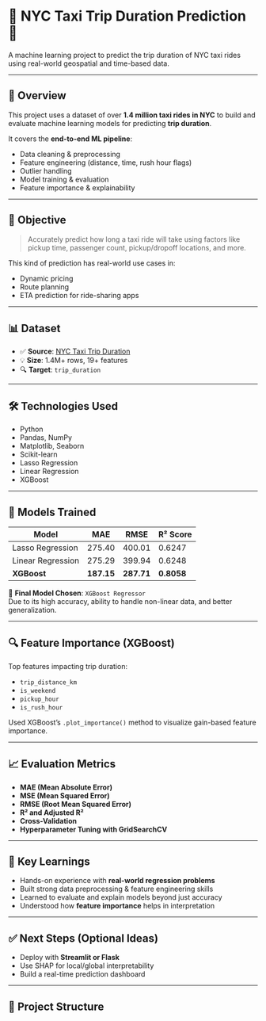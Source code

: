 # 🗽 NYC Taxi Trip Duration Prediction 🚖  
A machine learning project to predict the trip duration of NYC taxi rides using real-world geospatial and time-based data.

---

## 📁 Overview

This project uses a dataset of over **1.4 million taxi rides in NYC** to build and evaluate machine learning models for predicting **trip duration**.

It covers the **end-to-end ML pipeline**:
- Data cleaning & preprocessing
- Feature engineering (distance, time, rush hour flags)
- Outlier handling
- Model training & evaluation
- Feature importance & explainability

---

## 🧠 Objective

> Accurately predict how long a taxi ride will take using factors like pickup time, passenger count, pickup/dropoff locations, and more.

This kind of prediction has real-world use cases in:
- Dynamic pricing
- Route planning
- ETA prediction for ride-sharing apps

---

## 📊 Dataset

- ✅ **Source**: [NYC Taxi Trip Duration]((https://drive.google.com/drive/folders/1ehYgf0ziDvse5WwGFz_-ECamMQHtBMVT))
- 💡 **Size**: 1.4M+ rows, 19+ features
- 🔍 **Target**: `trip_duration` 

---

## 🛠️ Technologies Used

- Python
- Pandas, NumPy
- Matplotlib, Seaborn
- Scikit-learn
- Lasso Regression
- Linear Regression
- XGBoost

---

## 🚀 Models Trained

| Model              | MAE     | RMSE    | R² Score |
|-------------------|---------|---------|----------|
| Lasso Regression  | 275.40  | 400.01  | 0.6247   |
| Linear Regression | 275.29  | 399.94  | 0.6248   |
| **XGBoost**        | **187.15** | **287.71** | **0.8058** |

🎯 **Final Model Chosen**: `XGBoost Regressor`  
Due to its high accuracy, ability to handle non-linear data, and better generalization.

---

## 🔍 Feature Importance (XGBoost)

Top features impacting trip duration:
- `trip_distance_km`
- `is_weekend`
- `pickup_hour`
- `is_rush_hour`

Used XGBoost’s `.plot_importance()` method to visualize gain-based feature importance.

---

## 📈 Evaluation Metrics

- **MAE (Mean Absolute Error)**
- **MSE (Mean Squared Error)**
- **RMSE (Root Mean Squared Error)**  
- **R² and Adjusted R²**  
- **Cross-Validation**  
- **Hyperparameter Tuning with GridSearchCV**

---

## 📌 Key Learnings

- Hands-on experience with **real-world regression problems**
- Built strong data preprocessing & feature engineering skills
- Learned to evaluate and explain models beyond just accuracy
- Understood how **feature importance** helps in interpretation

---

## ✅ Next Steps (Optional Ideas)

- Deploy with **Streamlit or Flask**
- Use SHAP for local/global interpretability
- Build a real-time prediction dashboard

---

## 📂 Project Structure

